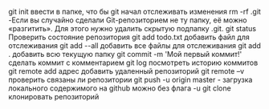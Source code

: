 git init ввести в папке, что бы git начал отслеживать изменения
rm -rf .git -Если вы случайно сделали Git-репозиторием не ту папку, её можно «разгитить». Для этого нужно удалить скрытую подпапку .git.
git status Проверить состояние репозитория 
git add todo.txt добавить файл для отслеживания
git add --all добавить все файлы для отслеживания
git add .  добавить всю текущую папку
git commit -m 'Мой первый коммит!' сделать коммит с комментарием
git log посмотреть историю коммитов
git remote add  адрес добавить удаленный репозиторий
git remote –v проверить связаны ли репозитории
git push -u origin master  - загрузка локального содержимого на github можно без флага -u
git clone клонировать репозиторий
